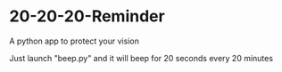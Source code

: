 # 20-20-20-Reminder
A python app to protect your vision

Just launch "beep.py" and it will beep for 20 seconds every 20 minutes
